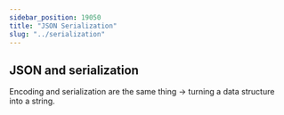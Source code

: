 ```yaml
---
sidebar_position: 19050 
title: "JSON Serialization"
slug: "../serialization"
---
```


## JSON and serialization
Encoding and serialization are the same thing → turning a data structure into a string. 